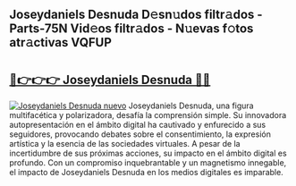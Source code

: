 ## Joseydaniels Desnuda D𝚎sn𝚞dos filtr𝚊dos - Parts-75N Vid𝚎os filtr𝚊dos - N𝚞evas f𝚘tos atr𝚊ctivas VQFUP

# <h2><a href="http://mbc3kpb.tromn.icu/?c=Joseydaniels+Desnuda">🔗👉👉👉 Joseydaniels Desnuda 🔗🔗</a></h2>

[![Joseydaniels Desnuda nuevo](https://i.imgur.com/pEAQMta.gif)](http://mbc3kpb.tromn.icu/?c=Joseydaniels+Desnuda)
Joseydaniels Desnuda, una figura multifacética y polarizadora, desafía la comprensión simple. Su innovadora autopresentación en el ámbito digital ha cautivado y enfurecido a sus seguidores, provocando debates sobre el consentimiento, la expresión artística y la esencia de las sociedades virtuales. A pesar de la incertidumbre de sus próximas acciones, su impacto en el ámbito digital es profundo. Con un compromiso inquebrantable y un magnetismo innegable, el impacto de Joseydaniels Desnuda en los medios digitales es imparable.
